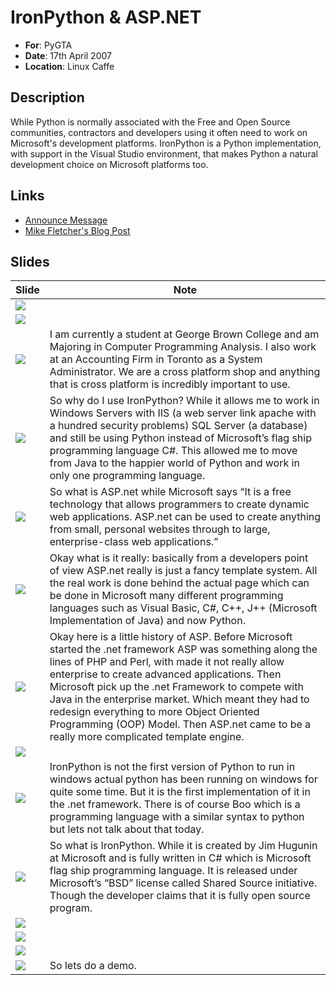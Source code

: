 # IronPython & ASP.NET

* **For**: PyGTA
* **Date**: 17th April 2007
* **Location**: Linux Caffe

## Description

While Python is normally associated with the Free and Open Source communities,
contractors and developers using it often need to work on Microsoft's
development platforms. IronPython is a Python implementation, with support in
the Visual Studio environment, that makes Python a natural development choice on
Microsoft platforms too.

## Links

* [Announce Message](https://mail.python.org/pipermail/python-announce-list/2007-April/005766.html)
* [Mike Fletcher's Blog Post](http://blog.vrplumber.com/b/2007/04/17/python-in-a-strange/)

## Slides

| Slide | Note |
| ----- | ---- |
| ![](html/images/PyGTA_Presentation-IronPython_and_ASP.001.png) | |
| ![](html/images/PyGTA_Presentation-IronPython_and_ASP.002.png) | |
| ![](html/images/PyGTA_Presentation-IronPython_and_ASP.003.png) | I am currently a student at George Brown College and am Majoring in Computer Programming Analysis. I also work at an Accounting Firm in Toronto as a System Administrator. We are a cross platform shop and anything that is cross platform is incredibly important to use. |
| ![](html/images/PyGTA_Presentation-IronPython_and_ASP.004.png) | So why do I use IronPython? While it allows me to work in Windows Servers with IIS (a web server link apache with a hundred security problems) SQL Server (a database) and still be using Python instead of Microsoft&rsquo;s flag ship programming language C#. This allowed me to move from Java to the happier world of Python and work in only one programming language. |
| ![](html/images/PyGTA_Presentation-IronPython_and_ASP.005.png) | So what is ASP.net while Microsoft says &ldquo;It is a free technology that allows programmers to create dynamic web applications. ASP.net can be used to create anything from small, personal websites through to large, enterprise-class web applications.&rdquo; |
| ![](html/images/PyGTA_Presentation-IronPython_and_ASP.006.png) | Okay what is it really: basically from a developers point of view ASP.net really is just a fancy template system. All the real work is done behind the actual page which can be done in Microsoft many different programming languages such as Visual Basic, C#, C++, J++ (Microsoft Implementation of Java) and now Python. |
| ![](html/images/PyGTA_Presentation-IronPython_and_ASP.007.png) | Okay here is a little history of ASP. Before Microsoft started the .net framework ASP was something along the lines of PHP and Perl, with made it not really allow enterprise to create advanced applications. Then Microsoft pick up the .net Framework to compete with Java in the enterprise market. Which meant they had to redesign everything to more Object Oriented Programming (OOP) Model. Then ASP.net came to be a really more complicated template engine. |
| ![](html/images/PyGTA_Presentation-IronPython_and_ASP.008.png) | |
| ![](html/images/PyGTA_Presentation-IronPython_and_ASP.009.png) | IronPython is not the first version of Python to run in windows actual python has been running on windows for quite some time. But it is the first implementation of it in the .net framework. There is of course Boo which is a programming language with a similar syntax to python but lets not talk about that today. |
| ![](html/images/PyGTA_Presentation-IronPython_and_ASP.010.png) | So what is IronPython. While it is created by Jim Hugunin at Microsoft and is fully written in C# which is Microsoft flag ship programming language. It is released under Microsoft&rsquo;s &ldquo;BSD&rdquo; license called Shared Source initiative. Though the developer claims that it is fully open source program. |
| ![](html/images/PyGTA_Presentation-IronPython_and_ASP.011.png) | |
| ![](html/images/PyGTA_Presentation-IronPython_and_ASP.012.png) | |
| ![](html/images/PyGTA_Presentation-IronPython_and_ASP.013.png) | |
| ![](html/images/PyGTA_Presentation-IronPython_and_ASP.014.png) | So lets do a demo. |

